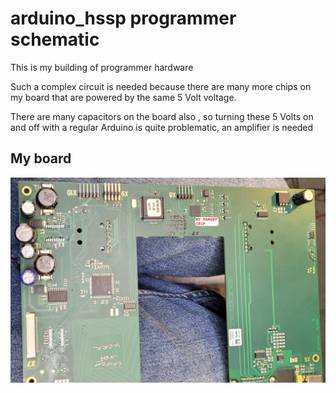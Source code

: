 # arduino_hssp programmer schematic

This is  my building of programmer hardware 

Such a complex circuit is needed because there are many more chips on my board that are powered by the same 5 Volt voltage. 

There are  many capacitors on the board also , so turning these 5 Volts on and off with a regular Arduino is quite problematic, an amplifier is needed


## My board

![](./my%20target%20board.jpg)

